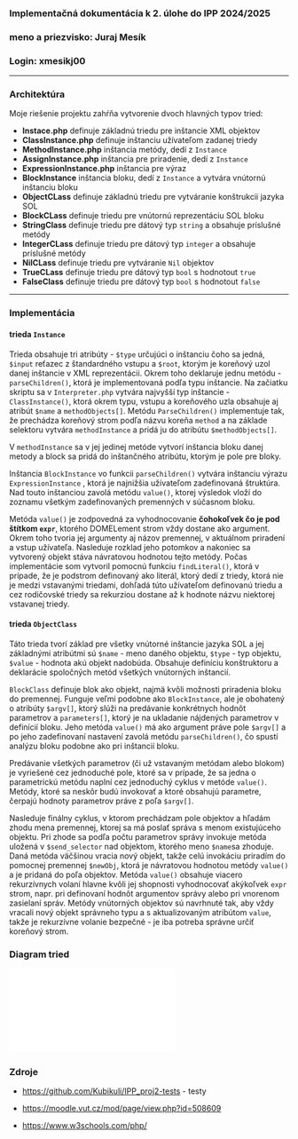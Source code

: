 ### Implementačná dokumentácia k 2. úlohe do IPP 2024/2025
### meno a priezvisko: Juraj Mesík 
### Login: xmesikj00
___
### Architektúra 

Moje riešenie projektu zahŕňa vytvorenie dvoch hlavných typov tried:
- **Instace.php** definuje základnú triedu pre inštancie XML objektov
- **ClassInstance.php** definuje inštanciu užívateľom zadanej triedy
- **MethodInstance.php** inštancia metódy, dedí z `Instance`
- **AssignInstance.php** inštancia pre priradenie, dedí z `Instance`
- **ExpressionInstance.php** inštancia pre výraz
- **BlockInstance** inštancia bloku, dedí z `Instance` a vytvára vnútornú inštanciu bloku
- **ObjectCLass** definuje základnú triedu pre vytváranie konštrukcii jazyka SOL
- **BlockCLass** definuje triedu pre vnútornú reprezentáciu SOL bloku
- **StringClass** definuje triedu pre dátový typ `string` a obsahuje príslušné metódy
- **IntegerCLass** definuje triedu pre dátový typ `integer` a obsahuje príslušné metódy
- **NilCLass** definuje triedu pre vytváranie `Nil` objektov
- **TrueCLass** definuje triedu pre dátový typ `bool` s hodnotout `true`
- **FalseClass** definuje triedu pre dátový typ `bool` s hodnotout `false`
___
### Implementácia 

####  trieda `Instance`

Trieda obsahuje tri atribúty - `$type` určujúci o inštanciu čoho sa jedná, `$input` reťazec z štandardného vstupu a `$root`, ktorým je koreňový uzol danej inštancie v XML reprezentácii. Okrem toho deklaruje jednu metódu - `parseChildren()`, ktorá je implementovaná podľa typu inštancie. Na začiatku skriptu sa v `Interpreter.php` vytvára najvyšší typ inštancie - `ClassInstance()`, ktorá okrem typu, vstupu a koreňového uzla obsahuje aj atribút `$name` a `methodObjects[]`. Metódu `ParseChildren()` implementuje tak, že prechádza koreňový strom podľa názvu koreňa `method` a na základe selektoru vytvára `methodInstance` a pridá ju do atribútu `$methodObjects[]`. 

V `methodInstance` sa v jej jedinej metóde vytvorí inštancia bloku danej metody a block sa pridá do inštančného atribútu, ktorým je pole pre bloky.  

Inštancia `BlockInstance` vo funkcii `parseChildren()` vytvára inštanciu výrazu `ExpressionInstance` , ktorá je najnižšia užívateľom zadefinovaná štruktúra. Nad touto inštanciou zavolá metódu `value()`, ktorej výsledok vloží do zoznamu všetkým zadefinovaných premenných v súčasnom bloku.

Metóda `value()` je zodpovedná za vyhodnocovanie **čohokoľvek čo je pod štítkom `expr`**, ktorého DOMELement strom vždy dostane ako argument. Okrem toho tvoria jej argumenty aj názov premennej, v aktuálnom priradení a vstup užívateľa. Nasleduje rozklad jeho potomkov a nakoniec sa vytvorený objekt stáva návratovou hodnotou tejto metódy. Počas implementácie som vytvoril pomocnú funkciu `findLiteral()`, ktorá v prípade, že je podstrom definovaný ako literál, ktorý dedí z triedy, ktorá nie je medzi vstavanými triedami, dohľadá túto užívateľom definovanú triedu a cez rodičovské triedy sa rekurziou dostane až k hodnote názvu niektorej vstavanej triedy.

#### trieda `ObjectClass`

Táto trieda tvorí základ pre všetky vnútorné inštancie jazyka SOL a jej základnými atribútmi sú `$name` - meno daného objektu, `$type` - typ objektu, `$value` - hodnota akú objekt nadobúda. Obsahuje definíciu konštruktoru a deklarácie spoločných metód všetkých vnútorných inštancií. 

`BlockClass` definuje blok ako objekt, najmä kvôli možnosti priradenia bloku do premennej. Funguje veľmi podobne ako `BlockInstance`, ale je obohatený o atribúty `$argv[]`, ktorý slúži na predávanie konkrétnych hodnôt parametrov a `parameters[]`, ktorý je na ukladanie nájdených parametrov v definícií bloku. Jeho metóda `value()` má ako argument práve pole `$argv[]` a po jeho zadefinovaní nastavení zavolá metódu `parseChildren()`, čo spustí analýzu bloku podobne ako pri inštancií bloku. 


Predávanie všetkých parametrov (či už vstavaným metódam alebo blokom) je vyriešené cez jednoduché pole, ktoré sa v prípade, že sa jedna o parametrickú metódu naplní cez jednoduchý cyklus v metóde `value()`. Metódy, ktoré sa neskôr budú invokovať a ktoré obsahujú parametre, čerpajú hodnoty parametrov práve z poľa `$argv[]`. 


Nasleduje finálny cyklus, v ktorom prechádzam pole objektov a hľadám zhodu mena premennej, ktorej sa má poslať správa  s menom existujúceho objektu. Pri zhode sa podľa počtu parametrov správy invokuje metóda uložená v `$send_selector` nad objektom, ktorého meno `$name`sa zhoduje. Daná metóda väčšinou vracia nový objekt, takže celú invokáciu priradím do pomocnej premennej `$newObj`, ktorá je návratovou hodnotou metódy `value()` a je pridaná do poľa objektov.
Metóda `value()` obsahuje viacero rekurzívnych volaní hlavne kvôli jej shopnosti vyhodnocovať akýkoľvek `expr` strom, napr. pri definovaní hodnôt argumentov správy alebo pri vnorenom zasielaní správ. Metódy vnútorných objektov sú navrhnuté tak, aby vždy vracali nový objekt správneho typu a s aktualizovaným atribútom `value`, takže je rekurzívne volanie bezpečné - je iba potreba správne určiť koreňový strom.

### Diagram tried

![Class Diagram](./IPP-driagram.drawio.pdf)


### Zdroje
- https://github.com/Kubikuli/IPP_proj2-tests - testy

- https://moodle.vut.cz/mod/page/view.php?id=508609

- https://www.w3schools.com/php/
